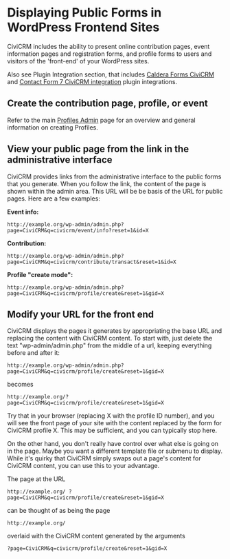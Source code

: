 # Displaying Public Forms in WordPress Frontend Sites

CiviCRM includes the ability to present online contribution pages, event information pages and registration forms, and profile forms to users and visitors of the 'front-end' of your WordPress sites.

Also see Plugin Integration section, that includes [Caldera Forms CiviCRM](https://github.com/mecachisenros/caldera-forms-civicrm) and [Contact Form 7 CiviCRM integration](https://wordpress.org/plugins/contact-form-7-civicrm-integration/) plugin integrations. 

## Create the contribution page, profile, or event

Refer to the main [Profiles Admin](https://docs.civicrm.org/user/en/latest/organising-your-data/profiles/) page for an overview and general information on creating Profiles.

## View your public page from the link in the administrative interface

CiviCRM provides links from the administrative interface to the public forms that you generate. When you follow the link, the content of the page is shown within the admin area. This URL will be be basis of the URL for public pages. Here are a few examples:

**Event info:**

`http://example.org/wp-admin/admin.php?page=CiviCRM&q=civicrm/event/info?reset=1&id=X`

**Contribution:**

`http://example.org/wp-admin/admin.php?page=CiviCRM&q=civicrm/contribute/transact&reset=1&id=X`

**Profile "create mode":**

`http://example.org/wp-admin/admin.php?page=CiviCRM&q=civicrm/profile/create&reset=1&gid=X`

## Modify your URL for the front end

CiviCRM displays the pages it generates by appropriating the base URL and replacing the content with CiviCRM content. To start with, just delete the text "wp-admin/admin.php" from the middle of a url, keeping everything before and after it:

`http://example.org/wp-admin/admin.php?page=CiviCRM&q=civicrm/profile/create&reset=1&gid=X`

becomes

`http://example.org/?page=CiviCRM&q=civicrm/profile/create&reset=1&gid=X`

Try that in your browser (replacing X with the profile ID number), and you will see the front page of your site with the content replaced by the form for CiviCRM profile X. This may be sufficient, and you can typically stop here.

On the other hand, you don't really have control over what else is going on in the page. Maybe you want a different template file or submenu to display. While it's quirky that CiviCRM simply swaps out a page's content for CiviCRM content, you can use this to your advantage.

The page at the URL

`http://example.org/ ?page=CiviCRM&q=civicrm/profile/create&reset=1&gid=X`

can be thought of as being the page

`http://example.org/`

overlaid with the CiviCRM content generated by the arguments

`?page=CiviCRM&q=civicrm/profile/create&reset=1&gid=X`
